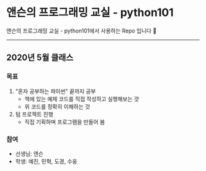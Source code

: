 # 앤슨의 프로그래밍 교실 - python101
앤슨의 프로그래밍 교실 - python101에서 사용하는 Repo 입니다 🕺



---------



## 2020년 5월 클래스

### 목표

1. "혼자 공부하는 파이썬" 끝까지 공부
    - 책에 있는 예제 코드를 직접 작성하고 실행해보는 것
    - 위 코드를 정확히 이해하는 것
2. 텀 프로젝트 진행
    - 직접 기획하며 프로그램을 만들어 봄

### 참여

- 선생님: 앤슨
- 학생: 예진, 민혁, 도경, 수웅
